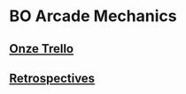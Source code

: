 # BO Arcade Mechanics

## [Onze Trello](https://trello.com/b/QaBcFMzg/info-arcade-mechanics)
## [Retrospectives](/Retrospectives.docx)